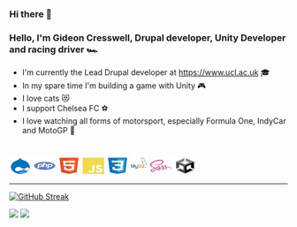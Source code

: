### Hi there 👋

<!--
**gideoncresswell/gideoncresswell** is a ✨ _special_ ✨ repository because its `README.md` (this file) appears on your GitHub profile.

Here are some ideas to get you started:

- 🔭 I’m currently working on ...
- 🌱 I’m currently learning ...
- 👯 I’m looking to collaborate on ...
- 🤔 I’m looking for help with ...
- 💬 Ask me about ...
- 📫 How to reach me: ...
- 😄 Pronouns: ...
- ⚡ Fun fact: ...
-->

### Hello, I'm Gideon Cresswell, Drupal developer, Unity Developer and racing driver 🏎️

- I'm currently the Lead Drupal developer at https://www.ucl.ac.uk 🎓
- In my spare time I'm building a game with Unity 🎮
- I love cats 😻
- I support Chelsea FC ⚽
- I love watching all forms of motorsport, especially Formula One, IndyCar and MotoGP 🏁


<div style="display: inline-block"><br>
  <img alt="DRUPAL" height="30" width="40" src="https://raw.githubusercontent.com/devicons/devicon/master/icons/drupal/drupal-plain.svg">
  <img alt="PHP" height="30" width="40" src="https://raw.githubusercontent.com/devicons/devicon/master/icons/php/php-plain.svg">
  <img alt="HTML" height="30" width="40" src="https://raw.githubusercontent.com/devicons/devicon/master/icons/html5/html5-original.svg">
  <img alt="Js" height="30" width="40" src="https://raw.githubusercontent.com/devicons/devicon/master/icons/javascript/javascript-plain.svg">
  <img alt="CSS" height="30" width="40" src="https://raw.githubusercontent.com/devicons/devicon/master/icons/css3/css3-original.svg">
  <img alt="MySQL" width="30" height="40" src="https://raw.githubusercontent.com/devicons/devicon/master/icons/mysql/mysql-original-wordmark.svg">
  <img alt="SASS" height="30" width="40" src="https://raw.githubusercontent.com/devicons/devicon/master/icons/sass/sass-original.svg">
  <img alt="Unity" height="30" width="40" src="https://raw.githubusercontent.com/devicons/devicon/master/icons/unity/unity-original.svg">
</div>

---

[![GitHub Streak](http://github-readme-streak-stats.herokuapp.com?user=gideoncresswell&theme=dark&background=000000)](https://git.io/streak-stats)

<div id="badges">
  <a href="https://instagram.com/gideoncresswell" target="_blank"><img src="https://img.shields.io/badge/-Instagram-%23E4405F?style=for-the-badge&logo=instagram&logoColor=white"></a>
  <a href="https://www.linkedin.com/in/gideoncresswell/" target="_blank"><img src="https://img.shields.io/badge/-LinkedIn-%230077B5?style=for-the-badge&logo=linkedin&logoColor=white"></a> 
</div>

<img src="https://komarev.com/ghpvc/?username=gideoncresswell&style=flat-square&color=blue" alt=""/>
